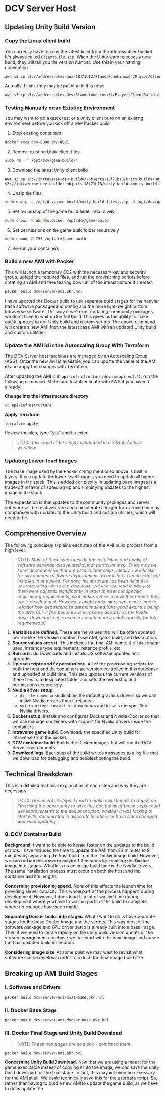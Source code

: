 # DCV Server Host

## Updating Unity Build Version

### Copy the Linux client build
You currently have to copy the latest build from the addressables bucket. It's always called `ClientBuild.zip`. When the Unity team releases a new build, they will tell you the version number. Use this in your naming convention. 

```sh
aws s3 cp s3://addressables-aux-18f71b13/StandaloneLinux64/Player/ClientBuild.zip s3://intraverse-dev-builder-objects-18f71b13/unity-builds/unity-build-1.2.4.zip
```

Actually, I think they may be pushing to this now:
```sh
aws s3 cp s3://addressables-dev/StandaloneLinux64/Player/ClientBuild.zip s3://intraverse-dev-builder-objects-18f71b13/unity-builds/unity-build-late
```

### Testing Manually on an Existing Environment
You may want to do a quick test of a Unity client build on an existing environment before you kick off a new Packer build.

1. Stop existing containers
```sh
docker stop dcv-8080 dcv-8081
```

2. Remove existing Unity client files.
```sh
sudo rm -rf /opt/dcv/game-build/*
```

3. Download the latest Unity client build
```sh
aws s3 cp s3://intraverse-dev-builder-objects-18f71b13/unity-builds/unity-build-latest.zip /opt/dcv/game-build/
s3://intraverse-dev-builder-objects-18f71b13/unity-builds/unity-build-latest.zip
```

4. Unzip the files
```sh 
sudo unzip -o /opt/dcv/game-build/unity-build-latest.zip -d /opt/dcv/game-build/
```

5. Set ownership of the game build folder recursively
```sh
sudo chown -R ubuntu:docker /opt/dcv/game-build
```

6. Set permissions on the game build folder recursively
```sh
sudo chmod -R 755 /opt/dcv/game-build
```

7. Re-run your containers

### Build a new AMI with Packer
This will launch a temporary EC2 with the necessary key and security group, upload the required files, and run the provisioning scripts before creating an AMI and then tearing down all of the infrastructure it created.
```bash
packer build dcv-server-ami.pkr.hcl
```

I have updated the Docker build to use separate build stages for the heavier base software packages and config and the more light-weight custom Intraverse software. This way if we're not updating community packages, we don't have to wait on the full build. This gives us the ability to make quick updates to our Unity build and custom scripts. The above command will create a new AMI from the latest base AMI with an updated Unity build and custom utilities.

### Update the AMI Id in the Autoscaling Group With Terraform
The DCV Server host machines are managed by an Autoscaling Group (ASG). Once the new AMI is available, you can update the value of the AMI id and apply the changes with Terraform.

After updating the AMI id in `api-infrastructure/dcv-cm-api-ec2.tf`, run the following command. Make sure to authenticate with AWS if you haven't already.

**Change into the infrastructure directory**
```sh
cd api-infrastructure
```

**Apply Terraform**
```sh
terraform apply
```

Review the plan, type "yes" and hit enter.

> *TODO: this could all be simply automated in a GitHub Actions workflow.*


### Updating Lower-level Images
The base image used by the Packer config mentioned above is built in layers. If you update the lower level images, you need to update all higher images in the stack. This is added complexity in updating base images is a trade-off in favor of speeding up and simplifying updates to the highest image in the stack. 

The expectation is that updates to the community packages and server software will be relatively rare and can tolerate a longer turn-around time by comparison with updates to the Unity build and custom utilities, which will need to be 

## Comprehensive Overview
The following concisely explains each step of the AMI build process from a high level.

> NOTE: *Most of these steps include the installation and config of software dependencies related to that particular step. There may be some dependencies that are used in later steps. Ideally, I would like for any common software dependencies to be listed in each script but installed in one place. For now, this structure has been helpful in understanding what each step does and why we need it. Many of them were adjusted significantly in order to meet our specific engineering requirements, so it makes sense to have them where they are in development. However, it might make more sense over time to refactor how dependencies are maintained.(One good example being the AWS CLI. It first becomes a necessary as early as the Nvidia driver download, but is used in a much more crucial capacity for later requirements)*

1. **Variables are defined.** These are the values that will be often updated per run like the version number, base AMI, game build, and description.
2. **Source values are set.** This includes the final AMI name, the base image used, instance type requirement, instance profile, etc.
3. **Run `init.sh`.** Downloads and installs OS software updates and upgrades.
4. **Upload scripts and fix permissions.** All of the provisioning scripts for both the host and the containers are version controlled in this codebase and uploaded at build time. This step uploads the current versions of these files to a designated folder and sets the ownership and permissions accordingly.
5. **Nvidia driver setup**.
    - `disable-nouveau.sh` disables the default graphics drivers so we can install Nvidia drivers then it reboots.
    - `nvidia-driver-install.sh` downloads and installs the specified Nvidia drivers.
6. **Docker setup**. Installs and configures Docker and Nvidia-Docker so that we can manage containers with support for Nvidia drivers inside the containers.
7. **Intraverse game build**. Downloads the specified Unity build for Intraverse from the bucket.
8. **DCV container build**. Builds the Docker images that will run the DCV Server environments.
9. **Download logs**. Each step of the build writes messages to a log file that we download for debugging and troubleshooting the build.


## Technical Breakdown
This is a detailed technical explanation of each step and why they are necessary.

> TODO: *Document all steps. I need to make adjustments to step 8, so I'm taking the opportunity to write this doc but all of these steps could use improvements to the documentation, whether it was lacking to start with, documented in disparate locations or have since changed and need updating.*

### 8. DCV Container Build

**Background.** I want to be able to iterate faster on the updates to the build scripts. I have reduced the time to update the AMI from 23 minutes to 9 minutes by separating the host build from the Docker image build. However, we can reduce this down to maybe 1-3 minutes by breaking the Docker image into stages. What kills us on image build time is the Nvidia drivers. The same installation process must occur on both the host and the container and it's lengthy. 

**Concerning provisioning speed.** None of this affects the launch time for providing server capacity. This whole part of the process happens during development. However, it does lead to a lot of wasted time during development where you have to wait on parts of the build to complete where no changes have been made. 

**Separating Docker builds into stages.** What I want to do is have separate stages for the base Docker image and the scripts. This way most of the software package and GPU driver setup is already built into a base image. Then if we need to iterate rapidly on the unity build version update or the stream management codebase we can start with the base image and create the final updated build in seconds. 

**Considering image size.** At some point we may want to revisit what software can be deleted in order to reduce the final image build size.

## Breaking up AMI Build Stages

### I. Software and Drivers

```sh
packer build dcv-server-ami-host-base.pkr.hcl
```

### II. Docker Base Stage

```sh
packer build dcv-server-ami-docker-base.pkr.hcl
```

### III. Docker Final Stage and Unity Build Download

> NOTE: *These two stages are so quick, I combined them.*

```sh
packer build dcv-server-ami.pkr.hcl
```

**Concerning Unity Build Download**. Now that we are using a mount for the game executable instead of copying it into the image, we can save the unity build download for the final stage. In fact, this may not even be necessary for the AMI at all. We could technically save this for the userdata script. So, rather than having to build a new AMI to update the game build, all we have to do is update the 

